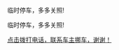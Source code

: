 <!DOCTYPE html>
<html lang="en">
<head>
    <meta charset="UTF-8">
    <title>Lightly-HTML-Project</title>
    <link type="text/css" rel="stylesheet" href="css/style.css"/>
    <script type="text/javascript" src="js/script.js"></script>
</head>
<body>
    <p>临时停车，多多关照!</p>
    <p>临时停车，多多关照!</p>
</body>
</html><a href="tel:13365431001">点击拨打电话，联系车主挪车，谢谢！</a>
